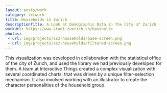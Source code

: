 ```yaml
---
layout: posts/work
category: ixtwork
title: Households in Zurich
descriptionTitle: A Look at Demographic Data in the City of Zurich
workUrl: https://www.stadt-zuerich.ch/haushalte
photos:
 - url: img/projects/ssz-households/base-screen.png
 - url: img/projects/ssz-households/filtered-screen.png
---
```


This visualization was developed in collaboration with the statistical office of the city of Zurich, and used the library we had previously developed for them. A team at Interactive Things created a complex visualization with several coordinated charts, that was driven by a unique filter-selection mechanism. It also involved working with an illustrator to create the character personalities of the household group.
